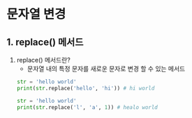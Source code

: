 # 문자열 변경

## 1. replace() 메서드
1. replace() 메서드란?
    - 문자열 내의 특정 문자를 새로운 문자로 변경 할 수 있는 메서드
    ```python
    str = 'hello world'
    print(str.replace('hello', 'hi')) # hi world

    str = 'hello world'
    print(str.replace('l', 'a', 1)) # healo world
    ```